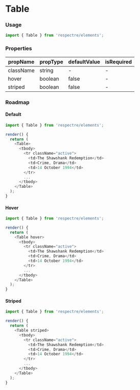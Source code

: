 # Table

<!-- STORY -->

### Usage

```js
import { Table } from 'respectre/elements';
```

### Properties

| propName  | propType | defaultValue | isRequired |
| --------- | -------- | ------------ | ---------- |
| className | string   | -            | -          |
| hover     | boolean  | false        | -          |
| striped   | boolean  | false        | -          |

### Roadmap

#### Default

```js
import { Table } from 'respectre/elements';

render() {
  return (
    <Table>
      <tbody>
        <tr className="active">
          <td>The Shawshank Redemption</td>
          <td>Crime, Drama</td>
          <td>14 October 1994</td>
        </tr>
        ...
      </tbody>
    </Table>
  );
}
```

#### Hover

```js
import { Table } from 'respectre/elements';

render() {
  return (
    <Table hover>
      <tbody>
        <tr className="active">
          <td>The Shawshank Redemption</td>
          <td>Crime, Drama</td>
          <td>14 October 1994</td>
        </tr>
        ...
      </tbody>
    </Table>
  );
}
```

#### Striped

```js
import { Table } from 'respectre/elements';

render() {
  return (
    <Table striped>
      <tbody>
        <tr className="active">
          <td>The Shawshank Redemption</td>
          <td>Crime, Drama</td>
          <td>14 October 1994</td>
        </tr>
        ...
      </tbody>
    </Table>
  );
}
```
